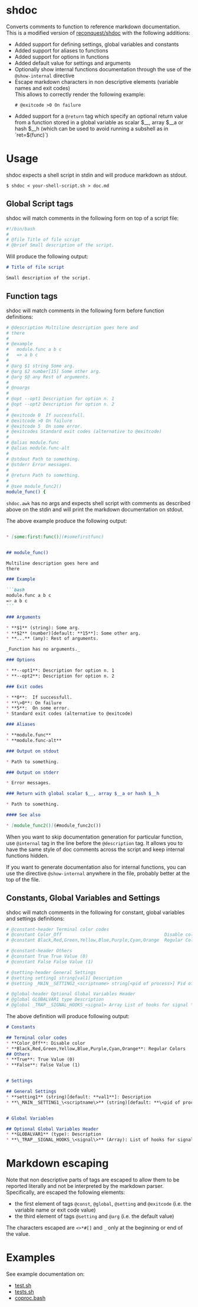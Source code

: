 # shdoc

Converts comments to function to reference markdown documentation.
This is a modified version of [reconquest/shdoc](https://github.com/reconquest/shdoc) with the following additions:
* Added support for defining settings, global variables and constants
* Added support for aliases to functions
* Added support for options in functions
* Added default value for settings and arguments
* Optionally show internal functions documentation through the use of the `@show-internal` directive
* Escape markdown characters in non descriptive elements (variable names and exit codes)  
  This allows to correctly render the following example:
  ```console
  # @exitcode >0 On failure
  ```
* Added support for a `@return` tag which specify an optional return value from a function stored in a global variable as scalar $__, array $__a or hash $__h (which can be used to avoid running a subshell as in `ret=$(func)`)

# Usage

shdoc expects a shell script in stdin and will produce markdown as stdout.

```
$ shdoc < your-shell-script.sh > doc.md
```

## Global Script tags

shdoc will match comments in the following form on top of a script file:
```sh
#!/bin/bash
#
# @file Title of file script
# @brief Small description of the script.
```

Will produce the following output:

```markdown
# Title of file script

Small description of the script.
```

## Function tags

shdoc will match comments in the following form before function definitions:

```sh
# @description Multiline description goes here and
# there
#
# @example
#   module.func a b c
#   => a b c
#
# @arg $1 string Some arg.
# @arg $2 number[15] Some other arg.
# @arg $@ any Rest of arguments.
#
# @noargs
#
# @opt --opt1 Description for option n. 1
# @opt --opt2 Description for option n. 2
#
# @exitcode 0  If successfull.
# @exitcode >0 On failure
# @exitcode 5  On some error.
# @exitcodes Standard exit codes (alternative to @exitcode)
#
# @alias module.func
# @alias module.func-alt
#
# @stdout Path to something.
# @stderr Error messages.
#
# @return Path to something.
#
# @see module_func2()
module_func() {
```

`shdoc.awk` has no args and expects shell script with comments as described
above on the stdin and will print the markdown documentation on stdout.

The above example produce the following output:
````markdown

* [some:first:func()](#somefirstfunc)


## module_func()

Multiline description goes here and
there

### Example

```bash
module.func a b c
=> a b c
```

### Arguments

* **$1** (string): Some arg.
* **$2** (number)[default: **15**]: Some other arg.
* **...** (any): Rest of arguments.

_Function has no arguments._

### Options

* **--opt1**: Description for option n. 1
* **--opt2**: Description for option n. 2

### Exit codes

* **0**:  If successfull.
* **\>0**: On failure
* **5**:  On some error.
* Standard exit codes (alternative to @exitcode)

### Aliases

* **module.func**
* **module.func-alt**

### Output on stdout

* Path to something.

### Output on stderr

* Error messages.

### Return with global scalar $__, array $__a or hash $__h

* Path to something.

#### See also

* [module_func2()](#module_func2c())
````

When you want to skip documentation generation for particular function, use `@internal` tag in the line before the `@description` tag.
It allows you to have the same style of doc comments across the script and keep internal
functions hidden.

If you want to generate documentation also for internal functions, you can use the directive `@show-internal` anywhere in the file, probably better at the top of the file.

## Constants, Global Variables and Settings
shdoc will match comments in the following for constant, global variables and settings definitions:
```sh
# @constant-header Terminal color codes
# @constant Color_Off                                       Disable color
# @constant Black,Red,Green,Yellow,Blue,Purple,Cyan,Orange  Regular Colors

# @constant-header Others
# @constant True True Value (0)
# @constant False False Value (1)

# @setting-header General Settings
# @setting setting1 string[val1] Description
# @setting _MAIN__SETTING2_<scriptname> string[<pid of process>] Pid of process \<scriptname\>

# @global-header Optional Global Variables Header
# @global GLOBALVAR1 type Description
# @global _TRAP__SIGNAL_HOOKS_<signal> Array List of hooks for signal \<signal\>
```

The above definition will produce following output:

````markdown
# Constants

## Terminal color codes
* **Color_Off**: Disable color
* **Black,Red,Green,Yellow,Blue,Purple,Cyan,Orange**: Regular Colors
## Others
* **True**: True Value (0)
* **False**: False Value (1)


# Settings

## General Settings
* **setting1** (string)[default: **val1**]: Description
* **\_MAIN__SETTING1_\<scriptname\>** (string)[default: **\<pid of process\>**]: pid of process \<scriptname\>


# Global Variables

## Optional Global Variables Header
* **GLOBALVAR1** (type): Description
* **\_TRAP__SIGNAL_HOOKS_\<signal\>** (Array): List of hooks for signal \<signal\>
````

# Markdown escaping

Note that non descriptive parts of tags are escaped to allow them to be reported literally and not be interpreted by the markdown parser.
Specifically, are escaped the following elements:
* the first element of tags `@const`, `@global`, `@setting` and `@exitcode` (i.e. the variable name or exit code value)
* the third element of tags `@setting` and `@arg` (i.e. the default value)

The characters escaped are `<>*#[]` and `_` only at the beginning or end of the value.



# Examples

See example documentation on:

* [test.sh](examples/test.md)
* [tests.sh](https://github.com/reconquest/tests.sh/blob/master/REFERENCE.md)
* [coproc.bash](https://github.com/reconquest/coproc.bash/blob/master/REFERENCE.md)
